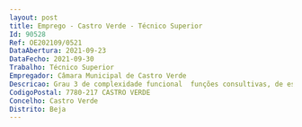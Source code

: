 ```yaml
--- 
layout: post
title: Emprego - Castro Verde - Técnico Superior
Id: 90528
Ref: OE202109/0521
DataAbertura: 2021-09-23
DataFecho: 2021-09-30
Trabalho: Técnico Superior
Empregador: Câmara Municipal de Castro Verde
Descricao: Grau 3 de complexidade funcional  funções consultivas, de estudo, planeamento, programação, avaliação e aplicação de métodos e processos de natureza técnica ou científica, que fundamentam e preparam a decisão. Funções no âmbito da psicologia clinica, intervindo fundamentalmente na escola, mas igualmente na comunidade e junto das famílias dos alunos, com o desenvolvimento de programas de Parentalidade Positiva, de “coaching” para o Empreendedorismo, Academia de Inteligência Emocional e Realização de sessões de mentoria para os alunos.
CodigoPostal: 7780-217 CASTRO VERDE
Concelho: Castro Verde
Distrito: Beja
--- 
```

